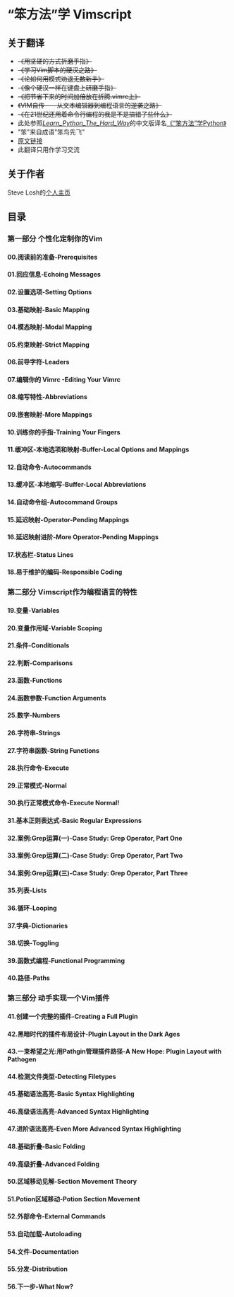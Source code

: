 # “笨方法”学 Vimscript

## 关于翻译
* ~~《用坚硬的方式折磨手指》~~ 
* ~~《学习Vim脚本的硬汉之路》~~
* ~~《论如何用模式劝退无数新手》~~
* ~~《像个硬汉一样在键盘上研磨手指》~~
* ~~《把节省下来的时间加倍放在折腾.vimrc上》~~
* ~~《VIM自传——从文本编辑器到编程语言的逆袭之路》~~
* ~~《在21世纪还用着命令行编程的我是不是搞错了些什么》~~
* 此处参照[*Learn_Python_The_Hard_Way*]的中文版译名[《“笨方法”学Python》]
* "笨"来自成语"笨鸟先飞"
* [原文链接]
* 此翻译只用作学习交流

[*Learn_Python_The_Hard_Way*]:http://learnpythonthehardway.org/
[《“笨方法”学Python》]:https://www.epubit.com/bookDetails?id=UBb6400a092399
[原文链接]:https://learnvimscriptthehardway.stevelosh.com/

## 关于作者

Steve Losh的[个人主页]


[个人主页]:https://stevelosh.com/

## 目录

### 第一部分 个性化定制你的Vim

#### 00.阅读前的准备-Prerequisites

#### 01.回应信息-Echoing Messages

#### 02.设置选项-Setting Options

#### 03.基础映射-Basic Mapping

#### 04.模态映射-Modal Mapping

#### 05.约束映射-Strict Mapping

#### 06.前导字符-Leaders

#### 07.编辑你的 Vimrc -Editing Your Vimrc

#### 08.缩写特性-Abbreviations

#### 09.嵌套映射-More Mappings

#### 10.训练你的手指-Training Your Fingers

#### 11.缓冲区-本地选项和映射-Buffer-Local Options and Mappings

#### 12.自动命令-Autocommands

#### 13.缓冲区-本地缩写-Buffer-Local Abbreviations

#### 14.自动命令组-Autocommand Groups

#### 15.延迟映射-Operator-Pending Mappings

#### 16.延迟映射进阶-More Operator-Pending Mappings

#### 17.状态栏-Status Lines

#### 18.易于维护的编码-Responsible Coding

### 第二部分 Vimscript作为编程语言的特性

#### 19.变量-Variables

#### 20.变量作用域-Variable Scoping

#### 21.条件-Conditionals

#### 22.判断-Comparisons

#### 23.函数-Functions

#### 24.函数参数-Function Arguments

#### 25.数字-Numbers

#### 26.字符串-Strings

#### 27.字符串函数-String Functions

#### 28.执行命令-Execute

#### 29.正常模式-Normal

#### 30.执行正常模式命令-Execute Normal!

#### 31.基本正则表达式-Basic Regular Expressions

#### 32.案例:Grep运算(一)-Case Study: Grep Operator, Part One

#### 33.案例:Grep运算(二)-Case Study: Grep Operator, Part Two

#### 34.案例:Grep运算(三)-Case Study: Grep Operator, Part Three

#### 35.列表-Lists

#### 36.循环-Looping

#### 37.字典-Dictionaries

#### 38.切换-Toggling

#### 39.函数式编程-Functional Programming

#### 40.路径-Paths

### 第三部分 动手实现一个Vim插件

#### 41.创建一个完整的插件-Creating a Full Plugin

#### 42.黑暗时代的插件布局设计-Plugin Layout in the Dark Ages

#### 43.一束希望之光:用Pathgin管理插件路径-A New Hope: Plugin Layout with Pathogen

#### 44.检测文件类型-Detecting Filetypes

#### 45.基础语法高亮-Basic Syntax Highlighting

#### 46.高级语法高亮-Advanced Syntax Highlighting

#### 47.进阶语法高亮-Even More Advanced Syntax Highlighting

#### 48.基础折叠-Basic Folding

#### 49.高级折叠-Advanced Folding

#### 50.区域移动见解-Section Movement Theory

#### 51.Potion区域移动-Potion Section Movement

#### 52.外部命令-External Commands

#### 53.自动加载-Autoloading

#### 54.文件-Documentation

#### 55.分发-Distribution

#### 56.下一步-What Now?

